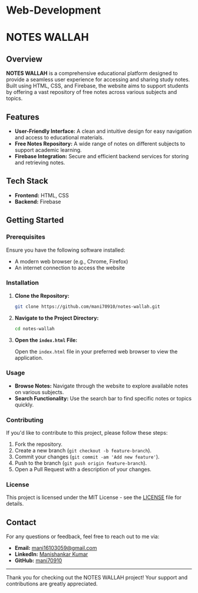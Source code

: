 # Web-Development
# NOTES WALLAH

## Overview

**NOTES WALLAH** is a comprehensive educational platform designed to provide a seamless user experience for accessing and sharing study notes. Built using HTML, CSS, and Firebase, the website aims to support students by offering a vast repository of free notes across various subjects and topics. 

## Features

- **User-Friendly Interface:** A clean and intuitive design for easy navigation and access to educational materials.
- **Free Notes Repository:** A wide range of notes on different subjects to support academic learning.
- **Firebase Integration:** Secure and efficient backend services for storing and retrieving notes.

## Tech Stack

- **Frontend:** HTML, CSS
- **Backend:** Firebase

## Getting Started

### Prerequisites

Ensure you have the following software installed:
- A modern web browser (e.g., Chrome, Firefox)
- An internet connection to access the website

### Installation

1. **Clone the Repository:**

    ```bash
    git clone https://github.com/mani70910/notes-wallah.git
    ```

2. **Navigate to the Project Directory:**

    ```bash
    cd notes-wallah
    ```

3. **Open the `index.html` File:**

    Open the `index.html` file in your preferred web browser to view the application.

### Usage

- **Browse Notes:** Navigate through the website to explore available notes on various subjects.
- **Search Functionality:** Use the search bar to find specific notes or topics quickly.

### Contributing

If you'd like to contribute to this project, please follow these steps:
1. Fork the repository.
2. Create a new branch (`git checkout -b feature-branch`).
3. Commit your changes (`git commit -am 'Add new feature'`).
4. Push to the branch (`git push origin feature-branch`).
5. Open a Pull Request with a description of your changes.

### License

This project is licensed under the MIT License - see the [LICENSE](LICENSE) file for details.

## Contact

For any questions or feedback, feel free to reach out to me via:
- **Email:** mani16103059@gmail.com
- **LinkedIn:** [Manishankar Kumar](https://www.linkedin.com/in/manishankar-kumar-122859225)
- **GitHub:** [mani70910](https://github.com/mani70910)

---

Thank you for checking out the NOTES WALLAH project! Your support and contributions are greatly appreciated.
